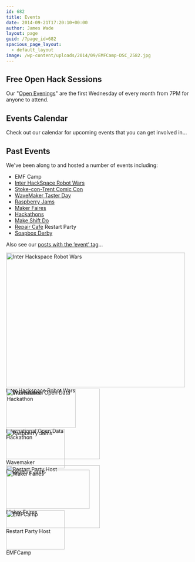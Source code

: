 ```yaml
---
id: 682
title: Events
date: 2014-09-21T17:20:10+00:00
author: James Wade
layout: page
guid: /?page_id=682
spacious_page_layout:
  - default_layout
image: /wp-content/uploads/2014/09/EMFCamp-DSC_2582.jpg
---
```

## Free Open Hack Sessions

Our "[Open Evenings](/events/open-evenings)" are the first Wednesday of every month from 7PM for anyone to attend.

## Events Calendar

Check out our calendar for upcoming events that you can get involved in&#8230;

## Past Events

We've been along to and hosted a number of events including:

  * EMF Camp
  * [Inter HackSpace Robot Wars](/events/robot-wars)
  * [Stoke-con-Trent Comic Con](/events/comic-con)
  * [WaveMaker Taster Day](/events/wavemaker)
  * [Raspberry Jams](/events/raspberry-jam)
  * [Maker Faires](/events/maker-faire)
  * [Hackathons](/events/hackerthons)
  * [Make Shift Do](/events/makeshiftdo)
  * [Repair Cafe](/events/repair-cafe) Restart Party
  * [Soapbox Derby](/events/soapbox)

Also see our [posts with the &#8216;event&#8217; tag](/tag/event/)&#8230;

<div class="tiled-gallery type-rectangular tiled-gallery-unresized" data-original-width="750" data-carousel-extra='{&quot;blog_id&quot;:1,&quot;permalink&quot;:&quot;http:\/\/potterieshackspace.org\/events\/&quot;,&quot;likes_blog_id&quot;:72703358}' itemscope itemtype="http://schema.org/ImageGallery" >
  <div class="gallery-row" style="width: 750px; height: 369px;" data-original-width="750" data-original-height="369" >
    <div class="gallery-group images-1" style="width: 491px; height: 369px;" data-original-width="491" data-original-height="369" >
      <div class="tiled-gallery-item tiled-gallery-item-large" itemprop="associatedMedia" itemscope itemtype="http://schema.org/ImageObject">
        <a href="/2015/08/05/inter-hackspace-robot-wars-2015-event-roundup/dcim100gopro-134/" border="0" itemprop="url"> 
        <meta itemprop="width" content="487" />
        <meta itemprop="height" content="365" />
        <img data-attachment-id="1236" data-orig-file="/wp-content/uploads/2015/08/G0010590.jpg" data-orig-size="2592,1944" data-comments-opened="1" data-image-meta="{&quot;aperture&quot;:&quot;2.8&quot;,&quot;credit&quot;:&quot;&quot;,&quot;camera&quot;:&quot;HERO&quot;,&quot;caption&quot;:&quot;DCIM100GOPRO&quot;,&quot;created_timestamp&quot;:&quot;1438444545&quot;,&quot;copyright&quot;:&quot;&quot;,&quot;focal_length&quot;:&quot;5&quot;,&quot;iso&quot;:&quot;122&quot;,&quot;shutter_speed&quot;:&quot;0.01669449081803&quot;,&quot;title&quot;:&quot;DCIM100GOPRO&quot;,&quot;orientation&quot;:&quot;1&quot;}" data-image-title="DCIM100GOPRO" data-image-description="" data-medium-file="/wp-content/uploads/2015/08/G0010590-300x225.jpg" data-large-file="/wp-content/uploads/2015/08/G0010590-1024x768.jpg" src="http://i1.wp.com/potterieshackspace.org/wp-content/uploads/2015/08/G0010590.jpg?resize=487%2C365" width="487" height="365" data-original-width="487" data-original-height="365" itemprop="http://schema.org/image" title="DCIM100GOPRO" alt="Inter Hackspace Robot Wars" style="width: 487px; height: 365px;" /> </a> 
        <div class="tiled-gallery-caption" itemprop="caption description">
          Inter Hackspace Robot Wars
        </div>
      </div>
    </div>
    <!-- close group -->
    <div class="gallery-group images-2" style="width: 259px; height: 369px;" data-original-width="259" data-original-height="369" >
      <div class="tiled-gallery-item tiled-gallery-item-large" itemprop="associatedMedia" itemscope itemtype="http://schema.org/ImageObject">
        <a href="/2015/02/16/potteries-hackspace-at-wavemaker-event/dcim100gopro-74/" border="0" itemprop="url"> 
        <meta itemprop="width" content="255" />
        <meta itemprop="height" content="191" />
        <img data-attachment-id="1045" data-orig-file="/wp-content/uploads/2015/02/GOPR0485.jpg" data-orig-size="2592,1944" data-comments-opened="1" data-image-meta="{&quot;aperture&quot;:&quot;2.8&quot;,&quot;credit&quot;:&quot;&quot;,&quot;camera&quot;:&quot;HERO&quot;,&quot;caption&quot;:&quot;&quot;,&quot;created_timestamp&quot;:&quot;1423311470&quot;,&quot;copyright&quot;:&quot;&quot;,&quot;focal_length&quot;:&quot;5&quot;,&quot;iso&quot;:&quot;109&quot;,&quot;shutter_speed&quot;:&quot;0.020080321285141&quot;,&quot;title&quot;:&quot;DCIM100GOPRO&quot;,&quot;orientation&quot;:&quot;1&quot;}" data-image-title="DCIM100GOPRO" data-image-description="" data-medium-file="/wp-content/uploads/2015/02/GOPR0485-300x225.jpg" data-large-file="/wp-content/uploads/2015/02/GOPR0485-1024x768.jpg" src="http://i2.wp.com/potterieshackspace.org/wp-content/uploads/2015/02/GOPR0485.jpg?resize=255%2C191" width="255" height="191" data-original-width="255" data-original-height="191" itemprop="http://schema.org/image" title="DCIM100GOPRO" alt="Wavemaker" style="width: 255px; height: 191px;" /> </a> 
        <div class="tiled-gallery-caption" itemprop="caption description">
          Wavemaker
        </div>
      </div>
      <div class="tiled-gallery-item tiled-gallery-item-large" itemprop="associatedMedia" itemscope itemtype="http://schema.org/ImageObject">
        <a href="/events/the-restart-projects-5-small/" border="0" itemprop="url"> 
        <meta itemprop="width" content="255" />
        <meta itemprop="height" content="170" />
        <img data-attachment-id="693" data-orig-file="/wp-content/uploads/2014/09/The-Restart-Projects-5-small.jpg" data-orig-size="2400,1602" data-comments-opened="1" data-image-meta="{&quot;aperture&quot;:&quot;5.6&quot;,&quot;credit&quot;:&quot;Christopher Baker&quot;,&quot;camera&quot;:&quot;NIKON D800&quot;,&quot;caption&quot;:&quot;&quot;,&quot;created_timestamp&quot;:&quot;1373119453&quot;,&quot;copyright&quot;:&quot;\u00a9 2013 Christopher Baker&quot;,&quot;focal_length&quot;:&quot;32&quot;,&quot;iso&quot;:&quot;500&quot;,&quot;shutter_speed&quot;:&quot;0.016666666666667&quot;,&quot;title&quot;:&quot;&quot;,&quot;orientation&quot;:&quot;0&quot;}" data-image-title="The-Restart-Projects-5-small" data-image-description="" data-medium-file="/wp-content/uploads/2014/09/The-Restart-Projects-5-small-300x200.jpg" data-large-file="/wp-content/uploads/2014/09/The-Restart-Projects-5-small-1024x683.jpg" src="http://i0.wp.com/potterieshackspace.org/wp-content/uploads/2014/09/The-Restart-Projects-5-small.jpg?resize=255%2C170" width="255" height="170" data-original-width="255" data-original-height="170" itemprop="http://schema.org/image" title="The-Restart-Projects-5-small" alt="Restart Party Host" style="width: 255px; height: 170px;" /> </a> 
        <div class="tiled-gallery-caption" itemprop="caption description">
          Restart Party Host
        </div>
      </div>
    </div>
    <!-- close group -->
  </div>
  <!-- close row -->
  <div class="gallery-row" style="width: 750px; height: 110px;" data-original-width="750" data-original-height="110" >
    <div class="gallery-group images-1" style="width: 193px; height: 110px;" data-original-width="193" data-original-height="110" >
      <div class="tiled-gallery-item tiled-gallery-item-small" itemprop="associatedMedia" itemscope itemtype="http://schema.org/ImageObject">
        <a href="/events/stoke-international-open-data-hackathon-maxresdefault/" border="0" itemprop="url"> 
        <meta itemprop="width" content="189" />
        <meta itemprop="height" content="106" />
        <img data-attachment-id="692" data-orig-file="/wp-content/uploads/2014/09/Stoke-International-Open-Data-Hackathon-maxresdefault.jpg" data-orig-size="1280,720" data-comments-opened="1" data-image-meta="{&quot;aperture&quot;:&quot;0&quot;,&quot;credit&quot;:&quot;&quot;,&quot;camera&quot;:&quot;&quot;,&quot;caption&quot;:&quot;&quot;,&quot;created_timestamp&quot;:&quot;0&quot;,&quot;copyright&quot;:&quot;&quot;,&quot;focal_length&quot;:&quot;0&quot;,&quot;iso&quot;:&quot;0&quot;,&quot;shutter_speed&quot;:&quot;0&quot;,&quot;title&quot;:&quot;&quot;,&quot;orientation&quot;:&quot;0&quot;}" data-image-title="Stoke International Open Data Hackathon maxresdefault" data-image-description="" data-medium-file="/wp-content/uploads/2014/09/Stoke-International-Open-Data-Hackathon-maxresdefault-300x168.jpg" data-large-file="/wp-content/uploads/2014/09/Stoke-International-Open-Data-Hackathon-maxresdefault-1024x576.jpg" src="http://i2.wp.com/potterieshackspace.org/wp-content/uploads/2014/09/Stoke-International-Open-Data-Hackathon-maxresdefault.jpg?resize=189%2C106" width="189" height="106" data-original-width="189" data-original-height="106" itemprop="http://schema.org/image" title="Stoke International Open Data Hackathon maxresdefault" alt="International Open Data Hackathon" style="width: 189px; height: 106px;" /> </a> 
        <div class="tiled-gallery-caption" itemprop="caption description">
          International Open Data Hackathon
        </div>
      </div>
    </div>
    <!-- close group -->
    <div class="gallery-group images-1" style="width: 163px; height: 110px;" data-original-width="163" data-original-height="110" >
      <div class="tiled-gallery-item tiled-gallery-item-small" itemprop="associatedMedia" itemscope itemtype="http://schema.org/ImageObject">
        <a href="/events/nul-rjam1-img_40201/" border="0" itemprop="url"> 
        <meta itemprop="width" content="159" />
        <meta itemprop="height" content="106" />
        <img data-attachment-id="691" data-orig-file="/wp-content/uploads/2014/09/nul-rjam1-img_40201.jpg" data-orig-size="1024,683" data-comments-opened="1" data-image-meta="{&quot;aperture&quot;:&quot;3.5&quot;,&quot;credit&quot;:&quot;&quot;,&quot;camera&quot;:&quot;Canon EOS 550D&quot;,&quot;caption&quot;:&quot;&quot;,&quot;created_timestamp&quot;:&quot;1383848754&quot;,&quot;copyright&quot;:&quot;&quot;,&quot;focal_length&quot;:&quot;18&quot;,&quot;iso&quot;:&quot;1600&quot;,&quot;shutter_speed&quot;:&quot;0.04&quot;,&quot;title&quot;:&quot;&quot;,&quot;orientation&quot;:&quot;1&quot;}" data-image-title="nul-rjam1 img_40201" data-image-description="" data-medium-file="/wp-content/uploads/2014/09/nul-rjam1-img_40201-300x200.jpg" data-large-file="/wp-content/uploads/2014/09/nul-rjam1-img_40201.jpg" src="http://i2.wp.com/potterieshackspace.org/wp-content/uploads/2014/09/nul-rjam1-img_40201.jpg?resize=159%2C106" width="159" height="106" data-original-width="159" data-original-height="106" itemprop="http://schema.org/image" title="nul-rjam1 img_40201" alt="Raspberry Jams" style="width: 159px; height: 106px;" /> </a>
        <div class="tiled-gallery-caption" itemprop="caption description">
          Raspberry Jams
        </div>
      </div>
    </div>
    <!-- close group -->
    <div class="gallery-group images-1" style="width: 231px; height: 110px;" data-original-width="231" data-original-height="110" >
      <div class="tiled-gallery-item tiled-gallery-item-small" itemprop="associatedMedia" itemscope itemtype="http://schema.org/ImageObject">
        <a href="/events/nnp-1_maker_faire_weekend/" border="0" itemprop="url"> 
        <meta itemprop="width" content="227" />
        <meta itemprop="height" content="106" />
        <img data-attachment-id="690" data-orig-file="/wp-content/uploads/2014/09/Maker-Faire-UK-Crowd-Scene1.jpg" data-orig-size="1066,499" data-comments-opened="1" data-image-meta="{&quot;aperture&quot;:&quot;0&quot;,&quot;credit&quot;:&quot;North News \u0026 Pictures Ltd&quot;,&quot;camera&quot;:&quot;&quot;,&quot;caption&quot;:&quot;Dated: 26\/04\/2014\rThousands turn out to attend the first day of the innovative Maker Faire UK 2014 exhibition at the Life Science Centre in Newcastle this weekend. #NorthNewsAndPictures\/2daymedia&quot;,&quot;created_timestamp&quot;:&quot;1398523058&quot;,&quot;copyright&quot;:&quot;(c) North News \u0026 Pictures ltd&quot;,&quot;focal_length&quot;:&quot;0&quot;,&quot;iso&quot;:&quot;0&quot;,&quot;shutter_speed&quot;:&quot;0&quot;,&quot;title&quot;:&quot;NNP-1_MAKER_FAIRE_WEEKEND&quot;,&quot;orientation&quot;:&quot;1&quot;}" data-image-title="NNP-1_MAKER_FAIRE_WEEKEND" data-image-description="<p>Dated: 26/04/2014<br /> Thousands turn out to attend the first day of the innovative Maker Faire UK 2014 exhibition at the Life Science Centre in Newcastle this weekend. #NorthNewsAndPictures/2daymedia</p> " data-medium-file="/wp-content/uploads/2014/09/Maker-Faire-UK-Crowd-Scene1-300x140.jpg" data-large-file="/wp-content/uploads/2014/09/Maker-Faire-UK-Crowd-Scene1-1024x479.jpg" src="http://i1.wp.com/potterieshackspace.org/wp-content/uploads/2014/09/Maker-Faire-UK-Crowd-Scene1.jpg?resize=227%2C106" width="227" height="106" data-original-width="227" data-original-height="106" itemprop="http://schema.org/image" title="NNP-1_MAKER_FAIRE_WEEKEND" alt="Maker Faires" style="width: 227px; height: 106px;" /> </a> 
        <div class="tiled-gallery-caption" itemprop="caption description">
          Maker Faires
        </div>
      </div>
    </div>
    <!-- close group -->
    <div class="gallery-group images-1" style="width: 163px; height: 110px;" data-original-width="163" data-original-height="110" >
      <div class="tiled-gallery-item tiled-gallery-item-small" itemprop="associatedMedia" itemscope itemtype="http://schema.org/ImageObject">
        <a href="/events/emfcamp-dsc_2582/" border="0" itemprop="url"> 
        <meta itemprop="width" content="159" />
        <meta itemprop="height" content="106" />
        <img data-attachment-id="689" data-orig-file="/wp-content/uploads/2014/09/EMFCamp-DSC_2582.jpg" data-orig-size="3872,2592" data-comments-opened="1" data-image-meta="{&quot;aperture&quot;:&quot;4&quot;,&quot;credit&quot;:&quot;&quot;,&quot;camera&quot;:&quot;NIKON 1 J1&quot;,&quot;caption&quot;:&quot;&quot;,&quot;created_timestamp&quot;:&quot;1409486341&quot;,&quot;copyright&quot;:&quot;&quot;,&quot;focal_length&quot;:&quot;10&quot;,&quot;iso&quot;:&quot;100&quot;,&quot;shutter_speed&quot;:&quot;0.004&quot;,&quot;title&quot;:&quot;&quot;,&quot;orientation&quot;:&quot;1&quot;}" data-image-title="EMFCamp DSC_2582" data-image-description="" data-medium-file="/wp-content/uploads/2014/09/EMFCamp-DSC_2582-300x200.jpg" data-large-file="/wp-content/uploads/2014/09/EMFCamp-DSC_2582-1024x685.jpg" src="http://i1.wp.com/potterieshackspace.org/wp-content/uploads/2014/09/EMFCamp-DSC_2582.jpg?resize=159%2C106" width="159" height="106" data-original-width="159" data-original-height="106" itemprop="http://schema.org/image" title="EMFCamp DSC_2582" alt="EMFCamp" style="width: 159px; height: 106px;" /> </a> 
        <div class="tiled-gallery-caption" itemprop="caption description">
          EMFCamp
        </div>
      </div>
    </div>
    <!-- close group -->
  </div>
  <!-- close row -->
</div>
